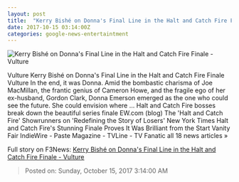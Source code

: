 ```yaml
---
layout: post
title:  "Kerry Bishé on Donna's Final Line in the Halt and Catch Fire Finale - Vulture"
date: 2017-10-15 03:14:00Z
categories: google-news-entertaintment
---
```


![Kerry Bishé on Donna's Final Line in the Halt and Catch Fire Finale - Vulture](https://pixel.nymag.com/imgs/daily/vulture/2017/10/12/12-kerry-bishe-chatroom.w1200.h630.jpg)

Vulture Kerry Bishé on Donna's Final Line in the Halt and Catch Fire Finale Vulture In the end, it was Donna. Amid the bombastic charisma of Joe MacMillan, the frantic genius of Cameron Howe, and the fragile ego of her ex-husband, Gordon Clark, Donna Emerson emerged as the one who could see the future. She could envision where ... Halt and Catch Fire bosses break down the beautiful series finale EW.com (blog) The 'Halt and Catch Fire' Showrunners on 'Redefining the Story of Losers' New York Times Halt and Catch Fire's Stunning Finale Proves It Was Brilliant from the Start Vanity Fair IndieWire - Paste Magazine - TVLine - TV Fanatic all 18 news articles »


Full story on F3News: [Kerry Bishé on Donna's Final Line in the Halt and Catch Fire Finale - Vulture](http://www.f3nws.com/n/YHgbqD)

> Posted on: Sunday, October 15, 2017 3:14:00 AM
